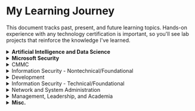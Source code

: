 # My Learning Journey

This document tracks past, present, and future learning topics.  Hands-on experience with any technology certification is important, so you'll see lab projects that reinforce the knowledge I've learned.

<details>
<summary><b>Artificial Intelligence and Data Science</b></summary>

| Topic | Status | Description | Resources |
| ----- | ------ | ----------- | --------- |
| General AI Knowledge | In Progress | Expand understanding of AI, explore its core concepts and applications, and learn how to integrate AI in various domains | [Google AI for Anyone - EdX](https://www.edx.org/learn/artificial-intelligence/google-google-ai-for-anyone); [AI for Everyone - Coursera](https://www.coursera.org/learn/ai-for-everyone); [AI Applications with Watson - EdX](https://www.edx.org/learn/artificial-intelligence/ibm-ai-applications-with-watson); [AI Chatbots without Programming - EdX](https://www.edx.org/learn/chatbots/ibm-ai-chatbots-without-programming) |
| Artificial Intelligence for Computer Science Professional Certificate | In Progress | Explore the rapidly growing field of Artificial Intelligence and its implications on information security, understanding its potential and challenges by focusing on foundational computer science concepts | [Computer Science for Artificial Intelligence Professional Certificate - HarvardX](https://courses.edx.org/dashboard/programs/8c5c1af9-761b-49b4-9f52-f6f48856d906/) |
| Artificial Intelligence for Computer Science Courses | In Progress | Supporting courses for the Artificial Intelligence for Computer Science Professional Certificate | [CS50 Introduction to Computer Science - HarvardX](https://learning.edx.org/course/course-v1:HarvardX+CS50+X/home); [Harvard Intro to AI with Python - HarvardX](https://pll.harvard.edu/course/cs50s-introduction-artificial-intelligence-python/2023-05); [Fundamentals of TinyML - HarvardX](https://www.edx.org/learn/machine-learning/harvard-university-fundamentals-of-tinyml) |
| Data Science Professional Certificate | On Hold | Explore the field of Data Science, focusing on statistical analysis, data wrangling, linear regression, probability, and visualization techniques using R programming and various data science tools | [Data Science Professional Certificate - HarvardX](https://www.edx.org/certificates/professional-certificate/harvardx-data-science) |
| Data Science Courses | On Hold | Supporting courses for the Data Science Professional Certificate | [Data Science: Linear Regression - HarvardX](https://www.edx.org/learn/data-science/harvard-university-data-science-linear-regression); [Data Science: Wrangling - HarvardX](https://www.edx.org/learn/data-science/harvard-university-data-science-wrangling); [Data Science: Productivity Tools - HarvardX](https://www.edx.org/learn/data-science/harvard-university-data-science-productivity-tools); [Data Science: Inference and Modeling - HarvardX](https://www.edx.org/learn/data-science/harvard-university-data-science-inference-and-modeling); [Data Science: Probability - HarvardX](https://www.edx.org/learn/probability/harvard-university-data-science-probability); [Data Science: Visualization - HarvardX](https://www.edx.org/learn/data-visualization/harvard-university-data-science-visualization); [Data Science: Machine Learning - HarvardX](https://learning.edx.org/course/course-v1:HarvardX+PH125.8x+3T2023/home); [Data Science: R Basics - HarvardX](https://www.edx.org/learn/r-programming/harvard-university-data-science-r-basics) |
| Google Cloud Certification in ML & AI | On Hold | Machine Learning and Artificial Intelligence skills with Google Cloud technologies - focus on practical applications and cloud-based AI solutions | [Google Cloud Skills Boost](https://www.cloudskillsboost.google/paths/17); [Google Cloud ML Engineer Professional Certificate - Coursera](https://www.coursera.org/professional-certificates/preparing-for-google-cloud-machine-learning-engineer-professional-certificate) |

</details>


<details>
<summary><b>Microsoft Security</b></summary>

| Topic | Status | Description | Resources |
| ----- | ------ | ----------- | --------- |
| ~~Microsoft Certification MS-500~~ | Completed | Foundational | [MS-500](https://learn.microsoft.com/en-us/credentials/certifications/resources/study-guides/ms-500); [Edwards Performance Solutions](https://learn.microsoft.com/en-us/credentials/certifications/resources/study-guides/ms-500) |
| ~~Microsoft Certification MS-900~~ | Completed | Foundational | [MS-900](https://learn.microsoft.com/en-us/certifications/exams/ms-900) |
| Microsoft SC-900 | In Progress | Foundational | [SC-900](https://learn.microsoft.com/en-us/credentials/certifications/exams/sc-900/) |
| Microsoft Certification: Cybersecurity Architect Expert | In Progress | See resource - cumulative certificate | [Cybersecurity Architect Expert](https://learn.microsoft.com/en-us/credentials/certifications/cybersecurity-architect-expert/) ; [ExamLabPractice](http://examlabpractice.com/) |
| Microsoft Security Certification SC-200 | In Progress | Microsoft security operations | [Udemy](https://www.udemy.com/course/microsoft-security-operations-analyst-course-sims/) |
| Microsoft Security Certification SC-300 | In Progress | Microsoft identity and access management | [SC-300](https://learn.microsoft.com/en-us/certifications/exams/sc-300) |
| Microsoft Security Certification SC-400 | In Progress | Microsoft compliance | [SC-400](https://learn.microsoft.com/en-us/certifications/exams/sc-400) |
| Microsoft Certification AZ-500 | In Progress | Azure Security Engineer | [AZ-500](https://learn.microsoft.com/en-us/credentials/certifications/azure-security-engineer/) |

</details>


<details>
<summary>CMMC</summary>
| Topic | Status | Description | Resources |
| ----- | ------ | ----------- | --------- |
| ~~CyberAB CCP~~ | Completed | Knowledge specific to CMMC assessments, bridging technical expertise with the necessary compliance and assessment framework | [Space Coast Cyber](https://www.spacecoastcyber.com/product-page/november-2023-certified-cmmc-professional-ccp-mon-wed) |
| CyberAB CCA | Awaiting Training | Knowledge specific to CMMC assessments, bridging technical expertise with the necessary compliance and assessment framework | [Edwards Performance Solutions](https://edwps.com/what-we-do/learning-development/) |
</details>

<details>
<summary>Information Security - Nontechnical/Foundational</summary>
| Topic | Status | Description | Resources |
| ----- | ------ | ----------- | --------- |
| ~~SSCP~~ | Completed | Foundational security practices and principles, laying the groundwork for deeper technical expertise in information security | [LinkedIn Learning](https://www.linkedin.com/learning/topics/systems-security-certified-practitioner-sscp); [ITProTV](https://www.itpro.tv/courses/sscp/); [Reddit](https://www.reddit.com/r/SSCP/comments/pdx4o4/what_are_the_best_course_videos_to_pass_the_sscp/) |
| ~~Security+ CE~~ | Completed | Enhance network and system security skills, risk management, and incident response, essential for a comprehensive cybersecurity posture | [Udemy](https://www.udemy.com/course/total-comptia-security-certification-sy0-601/learn/lecture/27431264?start=0#announcements) |
| ~~CISSP~~ | Completed | Gain a broad understanding of information security concepts and practices crucial for strategic and managerial insights into security | [FreeCodeCamp](https://www.youtube.com/watch?v=M1_v5HBVHWo) ; [ITProTV](https://www.itpro.tv/courses/security-skills/accelerated-cissp-2021/) |
| ~~eramba Compliance Management~~ | Completed | Manage information security programs with the eramba GRC platform | [eramba](https://eramba.org) |
| ~~eramba Risk Management~~ | Completed | Manage information security risk within the eramba GRC platform | [eramba](https://eramba.org) | 
| CISA | On Hold | Information systems auditing, control, and security to solidify a role as a comprehensive assessor | [ITProTV CISA Course](https://app.acilearning.com/course/cisa-certified-information-systems-auditor/course-overview-5109) |
| CySA+ | On Hold | Advanced analytical skills to identify and combat cybersecurity threats, focusing on behavioral analytics and improving security operations | [ITProTV CySA+ Course](https://app.acilearning.com/course/comptia-cysa-cs0-003/common-log-ingestion-concepts-4381) |
| CCSP | On Hold | Paired with a CISSP to deepen knowledge and skills in cloud security, architecture, design, operations, and service orchestration | [Wannabe a CCSP](https://www.wannabeasscp.com/wannabeaccsp) ; [CBT Nuggets](https://www.cbtnuggets.com/it-training/(isc)2/ccsp) |
| CASP+ | On Hold | Advanced security concepts, enterprise security operations, and risk management | [TBD](https://www.amazon.com/CompTIA-Advanced-Security-Practitioner-Certification/dp/1260441334) |
| CISSP-ISSAP | On Hold | CISSP-ISSAP (Information Systems Security Architecture Professional) - focus on advanced security architecture design principles and practices | TBD |
| CISSP-ISSEP | On Hold | CISSP-ISSEP (Information Systems Security Engineering Professional) - concentrate on the integration of security systems within complex engineering processes | TBD |
</details>

<details>
<summary>Development</summary>
| Topic | Status | Description | Resources |
| ----- | ------ | ----------- | --------- |
| GitHub | Ongoing | Enhance proficiency in GitHub. | [GitHub](https://github.com/socketsetter/public) |
| Python | In Progress | Focus on developing scripting, data analysis, and automation skills | [HarvardX Python Courses](https://www.edx.org/school/harvardx) |
</details>

<details>
<summary>Information Security - Technical/Foundational</summary>
| Topic | Status | Description | Resources |
| ----- | ------ | ----------- | --------- |
| Security Onion and Wazuh Lab | Ongoing | Engage in hands-on experience to enhance network security monitoring, intrusion detection, and log management skills | [SO Solutions](https://securityonionsolutions.com); [Wazuh](https://www.wazuh.com) |
| Linux+ | On Hold | Focus on essential Linux administration skills and knowledge | [ITProTV Linux+ Course](https://www.itpro.tv/courses/linux_plus/comptia-linux-xk0-005/) |
| Cloud+ | On Hold | Foundational knowledge in cloud computing concepts, infrastructure, and security | [ITProTV Cloud+ Course](https://www.itpro.tv/courses/comptia/comptia-cloud-cv0003/) |
| Pentest+ | On Hold | Practical penetration testing and vulnerability assessment skills | TBD |
| ePJT | On Hold | Hands-on projects and real-world scenarios to enhance ethical hacking skills | TBD |
| CEH | On Hold | Emphasize hands-on techniques and methodologies used in ethical hacking | TBD |
| OSCP | On Hold | Concentrate on hands-on offensive information security skills, particularly in penetration testing and ethical hacking | TBD |
| Hack The Box | On Hold | Platform for honing cybersecurity skills through practical, hands-on penetration testing and ethical hacking challenges | [Hack The Box](https://www.hackthebox.com/) ; [Heath Adams](https://www.youtube.com/watch?v=WnN6dbos5u8) |
</details>

<details>
<summary>Network and System Administration</summary>
| Topic | Status | Description | Resources |
| ----- | ------ | ----------- | --------- |
| WatchGuard Network | On Hold | Advanced network security, firewall policies, and traffic management | [WatchGuard Training](https://www.watchguard.com/wgrd-training/certification) |
| WatchGuard Endpoint | On Hold | Understand endpoint protection, threat detection, and response mechanisms | [WatchGuard Training](https://www.watchguard.com/wgrd-training/certification) 
| ~~CCENT~~ | Expired | Foundational Cisco networking | [ITProTV - Jeremy Cioara](itprotv.com); |
| ~~CCNA~~ | Expired | Foundational Cisco networking | [Cisco](cisco.com);  [ITProTV - Jeremy Cioara and Keith Barker](itprotv.com);  [Udemy - Chris Bryant](udemy.com); |
| ~~CCNP - Route and Switch~~ | Expired | Configure, troubleshoot, and manage Cisco enterprise networks | [Cisco](https://www.cisco.com/c/en/us/training-events/training-certifications/certifications/professional/ccnp-enterprise.html); [ITProTV - Jeremy Cioara and Keith Barker](itprotv.com); ) 
| ~~CCNP - Enterprise~~ | Expired | Configure, troubleshoot, and manage Cisco enterprise networks | [Cisco](https://www.cisco.com/c/en/us/training-events/training-certifications/certifications/professional/ccnp-enterprise.html) | 
| ~~CCS-EAII - CCNP Advanced Infrastructure Implementation~~ | Expired | Advanced | [Cisco](https://www.cisco.com/c/en/us/training-events/training-certifications/exams/current-list/enarsi-300-410.html) |
| ~~CCS-ECore - CCNP Enterprise Core~~ | Expired | Advanced | [Cisco](https://www.cisco.com/c/en/us/training-events/training-certifications/exams/current-list/encor-350-401.html) |
</details>

<details>
<summary>Management, Leadership, and Academia</summary>
| Topic | Status | Description | Resources |
| ----- | ------ | ----------- | --------- |
| ~~BA in Information Technology~~ | Completed | Foundational 4-year degree with IT focus | N/A |
| ~~M.Sc. in Cyber Defense~~ | Completed | Graduate degree focusing on management and technical Blue Team activities | N/A |
| Ph.D. in Cyber Defense | Awaiting Application Decision | Deepen expertise in advanced cybersecurity strategies and research methodologies | N/A |
| PMP | On Hold | Develop comprehensive project management skills and methodologies in line with industry standards | TBD |
</details>

<details>
<summary><b>Misc.</b></summary>

| Topic | Status | Description | Resources |
| ----- | ------ | ----------- | --------- |
| Plex | Ongoing | Integration into a home lab for entertainment purposes, focusing on media management and streaming technology | Google Search, ChatGPT |

</details>










